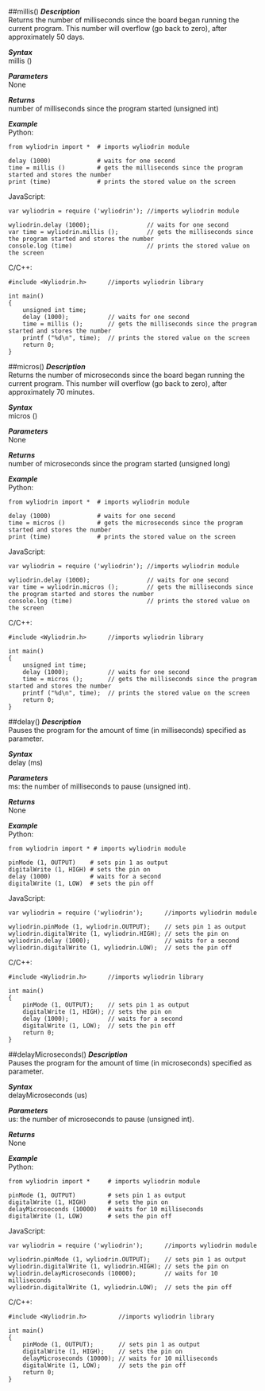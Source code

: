 ##millis()
_**Description**_  
Returns the number of milliseconds since the board began running the current program. This number will overflow (go back to zero), after approximately 50 days.

_**Syntax**_  
millis ()

_**Parameters**_  
None

_**Returns**_  
number of milliseconds since the program started (unsigned int)

_**Example**_  
Python:
``` 
from wyliodrin import *  # imports wyliodrin module

delay (1000)			 # waits for one second
time = millis ()		 # gets the milliseconds since the program started and stores the number
print (time)			 # prints the stored value on the screen
```

JavaScript:
```
var wyliodrin = require ('wyliodrin'); //imports wyliodrin module

wyliodrin.delay (1000);			 	   // waits for one second
var time = wyliodrin.millis ();		   // gets the milliseconds since the program started and stores the number
console.log (time)			 		   // prints the stored value on the screen
```

C/C++:
```
#include <Wyliodrin.h>		//imports wyliodrin library

int main()
{
	unsigned int time;
	delay (1000);			// waits for one second
 	time = millis ();		// gets the milliseconds since the program started and stores the number
	printf ("%d\n", time);  // prints the stored value on the screen
	return 0;
}
```
##micros()
_**Description**_  
Returns the number of microseconds since the board began running the current program. This number will overflow (go back to zero), after approximately 70 minutes.

_**Syntax**_  
micros ()

_**Parameters**_  
None

_**Returns**_  
number of microseconds since the program started (unsigned long)

_**Example**_  
Python:
``` 
from wyliodrin import *  # imports wyliodrin module

delay (1000)			 # waits for one second
time = micros ()		 # gets the microseconds since the program started and stores the number
print (time)			 # prints the stored value on the screen
```

JavaScript:
```
var wyliodrin = require ('wyliodrin'); //imports wyliodrin module

wyliodrin.delay (1000);			 	   // waits for one second
var time = wyliodrin.micros ();		   // gets the milliseconds since the program started and stores the number
console.log (time)			 		   // prints the stored value on the screen
```

C/C++:
```
#include <Wyliodrin.h>		//imports wyliodrin library

int main()
{
	unsigned int time;
	delay (1000);			// waits for one second
 	time = micros ();		// gets the milliseconds since the program started and stores the number
	printf ("%d\n", time);  // prints the stored value on the screen
	return 0;
}
```
##delay()
_**Description**_  
Pauses the program for the amount of time (in milliseconds) specified as parameter. 

_**Syntax**_  
delay (ms)

_**Parameters**_  
ms: the number of milliseconds to pause (unsigned int).

_**Returns**_  
None

_**Example**_  
Python:
``` 
from wyliodrin import * # imports wyliodrin module

pinMode (1, OUTPUT)    # sets pin 1 as output
digitalWrite (1, HIGH) # sets the pin on
delay (1000)		   # waits for a second
digitalWrite (1, LOW)  # sets the pin off
```

JavaScript:
```
var wyliodrin = require ('wyliodrin'); 		//imports wyliodrin module

wyliodrin.pinMode (1, wyliodrin.OUTPUT);    // sets pin 1 as output
wyliodrin.digitalWrite (1, wyliodrin.HIGH); // sets the pin on
wyliodrin.delay (1000);		   				// waits for a second
wyliodrin.digitalWrite (1, wyliodrin.LOW);  // sets the pin off
```

C/C++:
```
#include <Wyliodrin.h>		//imports wyliodrin library

int main()
{
	pinMode (1, OUTPUT);    // sets pin 1 as output
	digitalWrite (1, HIGH); // sets the pin on
	delay (1000);		   	// waits for a second
	digitalWrite (1, LOW);  // sets the pin off
	return 0;
}
```
##delayMicroseconds()
_**Description**_  
Pauses the program for the amount of time (in microseconds) specified as parameter. 

_**Syntax**_  
delayMicroseconds (us)

_**Parameters**_  
us: the number of microseconds to pause (unsigned int).

_**Returns**_  
None

_**Example**_  
Python:
``` 
from wyliodrin import * 	# imports wyliodrin module

pinMode (1, OUTPUT)    		# sets pin 1 as output
digitalWrite (1, HIGH) 		# sets the pin on
delayMicroseconds (10000)	# waits for 10 milliseconds
digitalWrite (1, LOW)  		# sets the pin off
```

JavaScript:
```
var wyliodrin = require ('wyliodrin'); 		//imports wyliodrin module

wyliodrin.pinMode (1, wyliodrin.OUTPUT);    // sets pin 1 as output
wyliodrin.digitalWrite (1, wyliodrin.HIGH); // sets the pin on
wyliodrin.delayMicroseconds (10000);		// waits for 10 milliseconds
wyliodrin.digitalWrite (1, wyliodrin.LOW);  // sets the pin off
```

C/C++:
```
#include <Wyliodrin.h>		   //imports wyliodrin library

int main()
{
	pinMode (1, OUTPUT);       // sets pin 1 as output
	digitalWrite (1, HIGH);    // sets the pin on
	delayMicroseconds (10000); // waits for 10 milliseconds
	digitalWrite (1, LOW);     // sets the pin off
	return 0;
}
```
